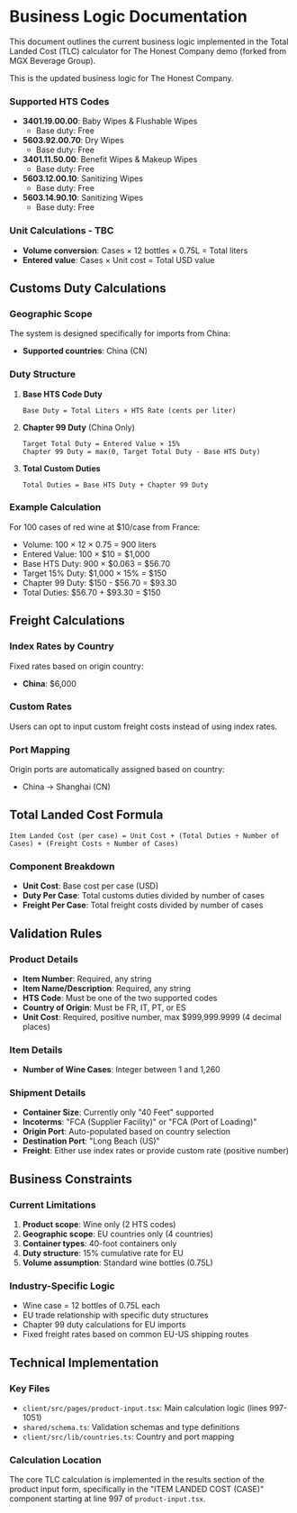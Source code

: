 # Business Logic Documentation

This document outlines the current business logic implemented in the Total Landed Cost (TLC) calculator for The Honest Company demo (forked from MGX Beverage Group).

This is the updated business logic for The Honest Company.

### Supported HTS Codes
- **3401.19.00.00**: Baby Wipes & Flushable Wipes
  - Base duty: Free
- **5603.92.00.70**: Dry Wipes
  - Base duty: Free
- **3401.11.50.00**: Benefit Wipes & Makeup Wipes
  - Base duty: Free
- **5603.12.00.10**: Sanitizing Wipes
  - Base duty: Free
- **5603.14.90.10**: Sanitizing Wipes
  - Base duty: Free

### Unit Calculations - TBC
- **Volume conversion**: Cases × 12 bottles × 0.75L = Total liters
- **Entered value**: Cases × Unit cost = Total USD value

## Customs Duty Calculations

### Geographic Scope
The system is designed specifically for imports from China:
- **Supported countries**: China (CN)

### Duty Structure
1. **Base HTS Code Duty**
   ```
   Base Duty = Total Liters × HTS Rate (cents per liter)
   ```

2. **Chapter 99 Duty** (China Only)
   ```
   Target Total Duty = Entered Value × 15%
   Chapter 99 Duty = max(0, Target Total Duty - Base HTS Duty)
   ```

3. **Total Custom Duties**
   ```
   Total Duties = Base HTS Duty + Chapter 99 Duty
   ```

### Example Calculation
For 100 cases of red wine at $10/case from France:
- Volume: 100 × 12 × 0.75 = 900 liters
- Entered Value: 100 × $10 = $1,000
- Base HTS Duty: 900 × $0.063 = $56.70
- Target 15% Duty: $1,000 × 15% = $150
- Chapter 99 Duty: $150 - $56.70 = $93.30
- Total Duties: $56.70 + $93.30 = $150

## Freight Calculations

### Index Rates by Country
Fixed rates based on origin country:
- **China**: $6,000

### Custom Rates
Users can opt to input custom freight costs instead of using index rates.

### Port Mapping
Origin ports are automatically assigned based on country:
- China → Shanghai (CN)

## Total Landed Cost Formula

```
Item Landed Cost (per case) = Unit Cost + (Total Duties ÷ Number of Cases) + (Freight Costs ÷ Number of Cases)
```

### Component Breakdown
- **Unit Cost**: Base cost per case (USD)
- **Duty Per Case**: Total customs duties divided by number of cases
- **Freight Per Case**: Total freight costs divided by number of cases

## Validation Rules

### Product Details
- **Item Number**: Required, any string
- **Item Name/Description**: Required, any string
- **HTS Code**: Must be one of the two supported codes
- **Country of Origin**: Must be FR, IT, PT, or ES
- **Unit Cost**: Required, positive number, max $999,999.9999 (4 decimal places)

### Item Details
- **Number of Wine Cases**: Integer between 1 and 1,260

### Shipment Details
- **Container Size**: Currently only "40 Feet" supported
- **Incoterms**: "FCA (Supplier Facility)" or "FCA (Port of Loading)"
- **Origin Port**: Auto-populated based on country selection
- **Destination Port**: "Long Beach (US)"
- **Freight**: Either use index rates or provide custom rate (positive number)

## Business Constraints

### Current Limitations
1. **Product scope**: Wine only (2 HTS codes)
2. **Geographic scope**: EU countries only (4 countries)
3. **Container types**: 40-foot containers only
4. **Duty structure**: 15% cumulative rate for EU
5. **Volume assumption**: Standard wine bottles (0.75L)

### Industry-Specific Logic
- Wine case = 12 bottles of 0.75L each
- EU trade relationship with specific duty structures
- Chapter 99 duty calculations for EU imports
- Fixed freight rates based on common EU-US shipping routes

## Technical Implementation

### Key Files
- `client/src/pages/product-input.tsx`: Main calculation logic (lines 997-1051)
- `shared/schema.ts`: Validation schemas and type definitions
- `client/src/lib/countries.ts`: Country and port mapping

### Calculation Location
The core TLC calculation is implemented in the results section of the product input form, specifically in the "ITEM LANDED COST (CASE)" component starting at line 997 of `product-input.tsx`.